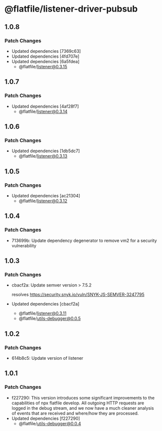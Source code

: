 # @flatfile/listener-driver-pubsub

## 1.0.8

### Patch Changes

- Updated dependencies [7369c63]
- Updated dependencies [4fd707e]
- Updated dependencies [6a5fdea]
  - @flatfile/listener@0.3.15

## 1.0.7

### Patch Changes

- Updated dependencies [4af28f7]
  - @flatfile/listener@0.3.14

## 1.0.6

### Patch Changes

- Updated dependencies [1db5dc7]
  - @flatfile/listener@0.3.13

## 1.0.5

### Patch Changes

- Updated dependencies [ac21304]
  - @flatfile/listener@0.3.12

## 1.0.4

### Patch Changes

- 713699b: Update dependency degenerator to remove vm2 for a security vulnerability

## 1.0.3

### Patch Changes

- cbacf2a: Update semver version > 7.5.2

  resolves https://security.snyk.io/vuln/SNYK-JS-SEMVER-3247795

- Updated dependencies [cbacf2a]
  - @flatfile/listener@0.3.11
  - @flatfile/utils-debugger@0.0.5

## 1.0.2

### Patch Changes

- 614b8c5: Update version of listener

## 1.0.1

### Patch Changes

- f227290: This version introduces some significant improvements to the capabilities of npx flatfile develop. All outgoing HTTP requests are logged in the debug stream, and we now have a much cleaner analysis of events that are received and where/how they are processed.
- Updated dependencies [f227290]
  - @flatfile/utils-debugger@0.0.4
